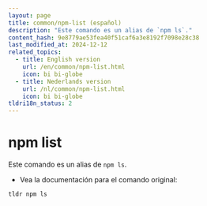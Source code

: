 ```yaml
---
layout: page
title: common/npm-list (español)
description: "Este comando es un alias de `npm ls`."
content_hash: 9e8779ae53fea40f51caf6a3e8192f7098e28c38
last_modified_at: 2024-12-12
related_topics:
  - title: English version
    url: /en/common/npm-list.html
    icon: bi bi-globe
  - title: Nederlands version
    url: /nl/common/npm-list.html
    icon: bi bi-globe
tldri18n_status: 2
---
```

# npm list

Este comando es un alias de `npm ls`.

- Vea la documentación para el comando original:

`tldr npm ls`
